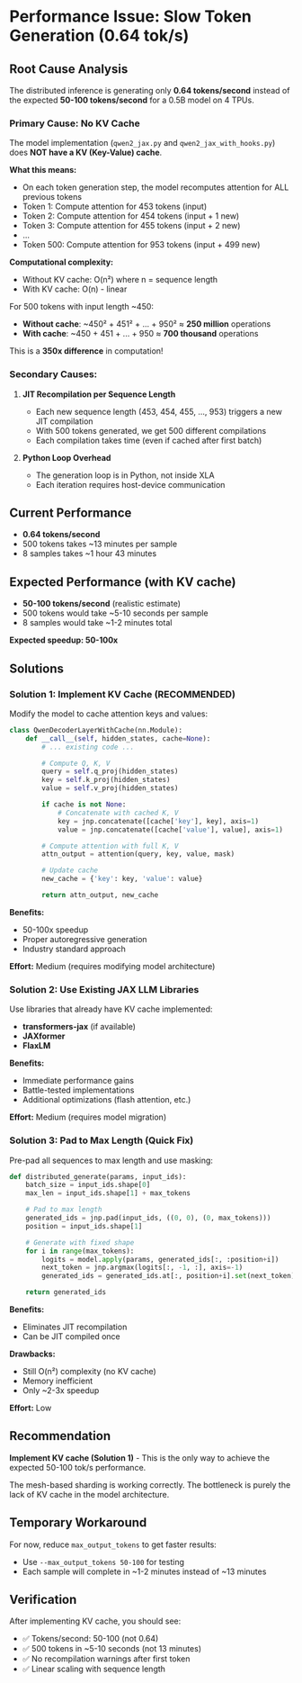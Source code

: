 # Performance Issue: Slow Token Generation (0.64 tok/s)

## Root Cause Analysis

The distributed inference is generating only **0.64 tokens/second** instead of the expected **50-100 tokens/second** for a 0.5B model on 4 TPUs.

### Primary Cause: **No KV Cache**

The model implementation (`qwen2_jax.py` and `qwen2_jax_with_hooks.py`) does **NOT have a KV (Key-Value) cache**.

**What this means:**
- On each token generation step, the model recomputes attention for ALL previous tokens
- Token 1: Compute attention for 453 tokens (input)
- Token 2: Compute attention for 454 tokens (input + 1 new)
- Token 3: Compute attention for 455 tokens (input + 2 new)
- ...
- Token 500: Compute attention for 953 tokens (input + 499 new)

**Computational complexity:**
- Without KV cache: O(n²) where n = sequence length
- With KV cache: O(n) - linear

For 500 tokens with input length ~450:
- **Without cache**: ~450² + 451² + ... + 950² ≈ **250 million** operations
- **With cache**: ~450 + 451 + ... + 950 ≈ **700 thousand** operations

This is a **350x difference** in computation!

### Secondary Causes:

1. **JIT Recompilation per Sequence Length**
   - Each new sequence length (453, 454, 455, ..., 953) triggers a new JIT compilation
   - With 500 tokens generated, we get 500 different compilations
   - Each compilation takes time (even if cached after first batch)

2. **Python Loop Overhead**
   - The generation loop is in Python, not inside XLA
   - Each iteration requires host-device communication

## Current Performance

- **0.64 tokens/second**
- 500 tokens takes ~13 minutes per sample
- 8 samples takes ~1 hour 43 minutes

## Expected Performance (with KV cache)

- **50-100 tokens/second** (realistic estimate)
- 500 tokens would take ~5-10 seconds per sample
- 8 samples would take ~1-2 minutes total

**Expected speedup: 50-100x**

## Solutions

### Solution 1: Implement KV Cache (RECOMMENDED)

Modify the model to cache attention keys and values:

```python
class QwenDecoderLayerWithCache(nn.Module):
    def __call__(self, hidden_states, cache=None):
        # ... existing code ...

        # Compute Q, K, V
        query = self.q_proj(hidden_states)
        key = self.k_proj(hidden_states)
        value = self.v_proj(hidden_states)

        if cache is not None:
            # Concatenate with cached K, V
            key = jnp.concatenate([cache['key'], key], axis=1)
            value = jnp.concatenate([cache['value'], value], axis=1)

        # Compute attention with full K, V
        attn_output = attention(query, key, value, mask)

        # Update cache
        new_cache = {'key': key, 'value': value}

        return attn_output, new_cache
```

**Benefits:**
- 50-100x speedup
- Proper autoregressive generation
- Industry standard approach

**Effort:** Medium (requires modifying model architecture)

### Solution 2: Use Existing JAX LLM Libraries

Use libraries that already have KV cache implemented:
- **transformers-jax** (if available)
- **JAXformer**
- **FlaxLM**

**Benefits:**
- Immediate performance gains
- Battle-tested implementations
- Additional optimizations (flash attention, etc.)

**Effort:** Medium (requires model migration)

### Solution 3: Pad to Max Length (Quick Fix)

Pre-pad all sequences to max length and use masking:

```python
def distributed_generate(params, input_ids):
    batch_size = input_ids.shape[0]
    max_len = input_ids.shape[1] + max_tokens

    # Pad to max length
    generated_ids = jnp.pad(input_ids, ((0, 0), (0, max_tokens)))
    position = input_ids.shape[1]

    # Generate with fixed shape
    for i in range(max_tokens):
        logits = model.apply(params, generated_ids[:, :position+i])
        next_token = jnp.argmax(logits[:, -1, :], axis=-1)
        generated_ids = generated_ids.at[:, position+i].set(next_token)

    return generated_ids
```

**Benefits:**
- Eliminates JIT recompilation
- Can be JIT compiled once

**Drawbacks:**
- Still O(n²) complexity (no KV cache)
- Memory inefficient
- Only ~2-3x speedup

**Effort:** Low

## Recommendation

**Implement KV cache (Solution 1)** - This is the only way to achieve the expected 50-100 tok/s performance.

The mesh-based sharding is working correctly. The bottleneck is purely the lack of KV cache in the model architecture.

## Temporary Workaround

For now, reduce `max_output_tokens` to get faster results:
- Use `--max_output_tokens 50-100` for testing
- Each sample will complete in ~1-2 minutes instead of ~13 minutes

## Verification

After implementing KV cache, you should see:
- ✅ Tokens/second: 50-100 (not 0.64)
- ✅ 500 tokens in ~5-10 seconds (not 13 minutes)
- ✅ No recompilation warnings after first token
- ✅ Linear scaling with sequence length
